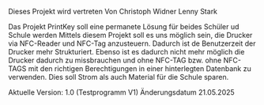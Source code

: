 Dieses Projekt wird vertreten Von
  Christoph Widner
  Lenny Stark


Das Projekt PrintKey soll eine permanete Lösung für beides Schüler ud Schule werden
Mittels diesem Projekt soll es uns möglich sein, die Drucker via NFC-Reader und 
NFC-Tag anzusteuern. Dadurch ist de Benutzerzeit der Drucker mehr Strukturiert.
Ebenso ist es dadurch nicht mehr möglich die Drucker dadurch zu missbrauchen und ohne NFC-TAG
bzw. ohne NFC-TAGS mit den richtigen Berechtigungen in einer hinterlegten Datenbank zu verwenden.
Dies soll Strom als auch Material für die Schule sparen.

Aktuelle Version:
  1.0 (Testprogramm V1)
  Änderungsdatum 21.05.2025
